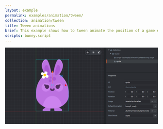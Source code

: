 ```yaml
---
layout: example
permalink: examples/animation/tween/
collection: animation/tween
title: Tween animations
brief: This example shows how to tween animate the position of a game object. Two such animations have been chained together. In addition, the scale and tint is animated separately.
scripts: bunny.script
---
```


![tween](tween.png)
